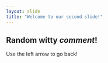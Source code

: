 ```yaml
---
layout: slide
title: "Welcome to our second slide!"
---
```

## Random witty *comment*!
Use the left arrow to go back!
